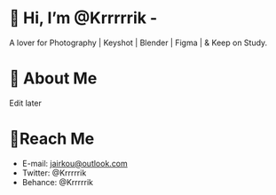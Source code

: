 # 👋 Hi, I’m @Krrrrrik - 
A lover for Photography | Keyshot | Blender | Figma | & Keep on Study.

# 👀 About Me
Edit later

# 📮Reach Me
- E-mail: jairkou@outlook.com
- Twitter: @Krrrrrik
- Behance: @Krrrrrik

